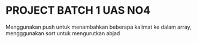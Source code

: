 # PROJECT BATCH 1 UAS NO4
Menggunakan push untuk menambahkan beberapa kalimat ke dalam array, mengggunakan sort untuk mengurutkan abjad